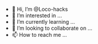 - 👋 Hi, I’m @Loco-hacks
- 👀 I’m interested in ...
- 🌱 I’m currently learning ...
- 💞️ I’m looking to collaborate on ...
- 📫 How to reach me ...

<!---
Loco-hacks/Loco-hacks is a ✨ special ✨ repository because its `README.md` (this file) appears on your GitHub profile.
You can click the Preview link to take a look at your changes.
--->
